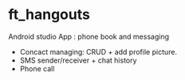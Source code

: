 # ft_hangouts
Android studio App : phone book and messaging

- Concact managing: CRUD + add profile picture.
- SMS sender/receiver + chat history
- Phone call
